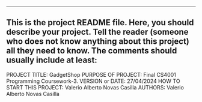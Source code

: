 ------------------------------------------------------------------------
This is the project README file. Here, you should describe your project.
Tell the reader (someone who does not know anything about this project)
all they need to know. The comments should usually include at least:
------------------------------------------------------------------------

PROJECT TITLE: GadgetShop
PURPOSE OF PROJECT: Final CS4001 Programming Coursework-3. 
VERSION or DATE: 27/04/2024
HOW TO START THIS PROJECT: Valerio Alberto Novas Casilla
AUTHORS: Valerio Alberto Novas Casilla
